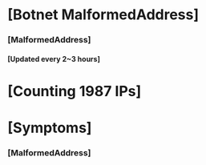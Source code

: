 # [Botnet MalformedAddress]
### [MalformedAddress]
#### [Updated every 2~3 hours]

# [Counting 1987 IPs]

# [Symptoms] 
###   [MalformedAddress]
